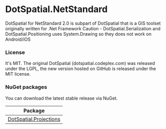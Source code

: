 # DotSpatial.NetStandard

DotSpatial for NetStandard 2.0 is subpart of DotSpatial that is a GIS toolset originally written for .Net Framework
Caution - DotSpatial.Serialization and DotSpatial.Positioning uses System.Drawing so they does not work on Android/iOS 


### License

It's MIT. The original DotSpatial (dotspatial.codeplex.com) was released under the LGPL, the new version hosted on GitHub is released under the MIT license.

### NuGet packages
You can download the latest stable release via NuGet.

Package | 
--------|
[	DotSpatial.Projections](https://www.nuget.org/packages/DotSpatial.Projections.NetStandard) |


